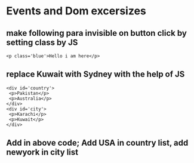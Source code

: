 # Events and Dom excersizes
## make following para invisible on button click by setting class by JS
``` <p class='blue'>Hello i am here</p> ```
## replace Kuwait with Sydney with the help of JS
``` 
<div id='country'>
 <p>Pakistan</p>
 <p>Australia</p>
</div>
<div id='city'>
 <p>Karachi</p>
 <p>Kuwait</p>
</div>
```
## Add in above code; Add USA in country list, add newyork in city list